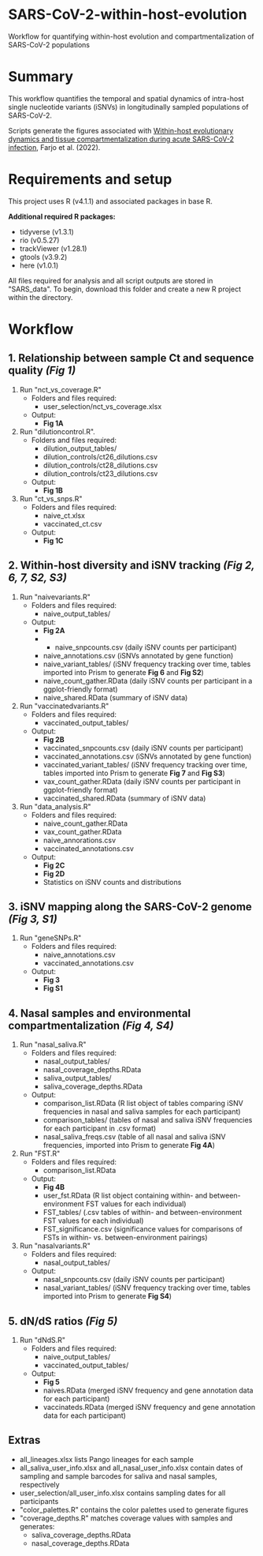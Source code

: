 # SARS-CoV-2-within-host-evolution
Workflow for quantifying within-host evolution and compartmentalization of SARS-CoV-2 populations
# Summary

This workflow quantifies the temporal and spatial dynamics of intra-host single nucleotide variants (iSNVs) in longitudinally sampled populations of SARS-CoV-2. 

Scripts generate the figures associated with [Within-host evolutionary dynamics and tissue compartmentalization during acute SARS-CoV-2 infection](https://doi.org/10.1101/2022.06.21.497047), Farjo et al. (2022). 

# Requirements and setup

This project uses R (v4.1.1) and associated packages in base R.

**Additional required R packages:**

* tidyverse (v1.3.1)
* rio (v0.5.27)
* trackViewer (v1.28.1)
* gtools (v3.9.2)
* here (v1.0.1)

All files required for analysis and all script outputs are stored in "SARS_data". To begin, download this folder and create a new R project within the directory. 

# Workflow

## 1. Relationship between sample Ct and sequence quality *(Fig 1)*

1. Run "nct_vs_coverage.R"
    * Folders and files required:
	    * user_selection/nct_vs_coverage.xlsx
    * Output: 
       * **Fig 1A**
 2. Run "dilutioncontrol.R". 
    * Folders and files required:
        * dilution_output_tables/
        * dilution_controls/ct26_dilutions.csv
        * dilution_controls/ct28_dilutions.csv
        * dilution_controls/ct23_dilutions.csv
    * Output: 
        * **Fig 1B**
  3. Run "ct_vs_snps.R"
      * Folders and files required: 
	      * naive_ct.xlsx
	      * vaccinated_ct.csv
      * Output: 
	      * **Fig 1C**
	      
## 2. Within-host diversity and iSNV tracking *(Fig 2, 6, 7, S2, S3)*

1. Run "naivevariants.R"
    * Folders and files required:
	    * naive_output_tables/
    * Output:
	    * **Fig 2A**
	    * * naive_snpcounts.csv (daily iSNV counts per participant)
	    * naive_annotations.csv (iSNVs annotated by gene function)
	    * naive_variant_tables/ (iSNV frequency tracking over time, tables imported into Prism to generate **Fig 6** and **Fig S2**)
	    * naive_count_gather.RData (daily iSNV counts per participant in a ggplot-friendly format)
	    * naive_shared.RData (summary of iSNV data)
2. Run "vaccinatedvariants.R"
    * Folders and files required: 
	    * vaccinated_output_tables/
    * Output:
	    * **Fig 2B**
	    * vaccinated_snpcounts.csv (daily iSNV counts per participant)
	    * vaccinated_annotations.csv (iSNVs annotated by gene function)
	    * vaccinated_variant_tables/ (iSNV frequency tracking over time, tables imported into Prism to generate **Fig 7** and **Fig S3**)
	    * vax_count_gather.RData (daily iSNV counts per participant in ggplot-friendly format)
	    * vaccinated_shared.RData (summary of iSNV data)
3. Run "data_analysis.R"
    * Folders and files required:
	    * naive_count_gather.RData
	    * vax_count_gather.RData
	    * naive_annorations.csv
	    * vaccinated_annotations.csv
    * Output:
	    * **Fig 2C**
	    * **Fig 2D**
	    * Statistics on iSNV counts and distributions

## 3. iSNV mapping along the SARS-CoV-2 genome *(Fig 3, S1)*

1. Run "geneSNPs.R"
    * Folders and files required:
        * naive_annotations.csv
        * vaccinated_annotations.csv
     * Output:
	     * **Fig 3**
	     * **Fig S1**


## 4. Nasal samples and environmental compartmentalization *(Fig 4, S4)*

1. Run "nasal_saliva.R"
	* Folders and files required:
		* nasal_output_tables/
		* nasal_coverage_depths.RData
		* saliva_output_tables/
		* saliva_coverage_depths.RData
	* Output:
		* comparison_list.RData (R list object of tables comparing iSNV frequencies in nasal and saliva samples for each participant)
		* comparison_tables/ (tables of nasal and saliva iSNV frequencies for each participant in .csv format)
		* nasal_saliva_freqs.csv (table of all nasal and saliva iSNV frequencies, imported into Prism to generate **Fig 4A**)
2. Run "FST.R"
   * Folders and files required:
	   * comparison_list.RData
   * Output:
	   * **Fig 4B**
	   * user_fst.RData (R list object containing within- and between-environment FST values for each individual)
	   * FST_tables/ (.csv tables of within- and between-environment FST values for each individual)
	   * FST_significance.csv (significance values for comparisons of FSTs in within- vs. between-environment pairings)
3. Run "nasalvariants.R"
   * Folders and files required:
	   * nasal_output_tables/
   * Output:
	   * nasal_snpcounts.csv (daily iSNV counts per participant)
	   * nasal_variant_tables/ (iSNV frequency tracking over time, tables imported into Prism to generate **Fig S4**)

## 5. dN/dS ratios *(Fig 5)*

1. Run "dNdS.R"
	* Folders and files required:
		* naive_output_tables/
		* vaccinated_output_tables/
	* Output:
		* **Fig 5**
		* naives.RData (merged iSNV frequency and gene annotation data for each participant)
		* vaccinateds.RData (merged iSNV frequency and gene annotation data for each participant)

## Extras

 * all_lineages.xlsx lists Pango lineages for each sample
 * all_saliva_user_info.xlsx and all_nasal_user_info.xlsx contain dates of sampling and sample barcodes for saliva and nasal samples, respectively
 * user_selection/all_user_info.xlsx contains sampling dates for all participants
 * "color_palettes.R" contains the color palettes used to generate figures
 * "coverage_depths.R" matches coverage values with samples and generates:
	 * saliva_coverage_depths.RData
	 * nasal_coverage_depths.RData
